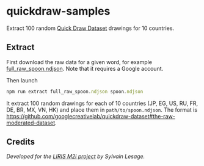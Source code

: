 # quickdraw-samples

Extract 100 random [Quick Draw Dataset](https://github.com/googlecreativelab/quickdraw-dataset) drawings for 10 countries.

## Extract

First download the raw data for a given word, for example [full_raw_spoon.ndjson](https://storage.cloud.google.com/quickdraw_dataset/full/raw/spoon.ndjson). Note that it requires a Google account.

Then launch

```js
npm run extract full_raw_spoon.ndjson spoon.ndjson
```

It extract 100 random drawings for each of 10 countries (JP, EG, US, RU, FR, DE, BR, MX, VN, HK) and place them in `path/to/spoon.ndjson`. The format is https://github.com/googlecreativelab/quickdraw-dataset#the-raw-moderated-dataset.

## Credits

_Developed for the [LIRIS M2i project](https://projet.liris.cnrs.fr/mi2/) by Sylvain Lesage._
